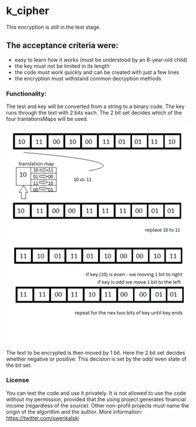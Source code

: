 # k_cipher
This encryption is still in the test stage.

## The acceptance criteria were:
- easy to learn how it works (must be understood by an 8-year-old child)
- the key must not be limited in its length
- the code must work quickly and can be created with just a few lines
- the encryption must withstand common decryption methods

### Functionality:
The test and key will be converted from a string to a binary code.
The key runs through the text with 2 bits each. The 2 bit set decides which of the four tranlationsMaps will be used.

![schema of k_cipher](https://raw.githubusercontent.com/skalski/k_cipher/master/readme_assets/01.png)


The text to be encrypted is then moved by 1 bit. Here the 2 bit set decides whether negative or positive. This decision is set by the odd/ even state of the bit set.

### License
You can test the code and use it privately. It is not allowed to use the code without my permission, provided that the using project generates financial income (regardless of the source).
Other non-profit projects must name the origin of the algorithm and the author.
More information: https://twitter.com/swenkalski


